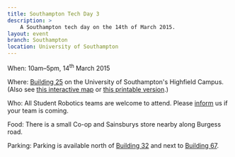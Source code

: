 ```yaml
---
title: Southampton Tech Day 3
description: >
    A Southampton tech day on the 14th of March 2015.
layout: event
branch: Southampton
location: University of Southampton
---
```


When: 10am–5pm, 14<sup>th</sup> March 2015

Where: [Building 25](http://data.southampton.ac.uk/building/25.html) on the University of Southampton's Highfield Campus.
  (Also see [this interactive map](http://maps.southampton.ac.uk/#1/19/50.93489/-1.39406) or [this printable version](http://www.southampton.ac.uk/visitus/campuses/maps/highfield_3d_key.pdf).)

Who: All Student Robotics teams are welcome to attend.
  Please [inform](/about/contactus) us if your team is coming.

Food: There is a small Co-op and Sainsburys store nearby along Burgess road.

Parking: Parking is available north of [Building 32](http://data.southampton.ac.uk/building/32.html)
   and next to [Building 67](http://data.southampton.ac.uk/building/67.html).
